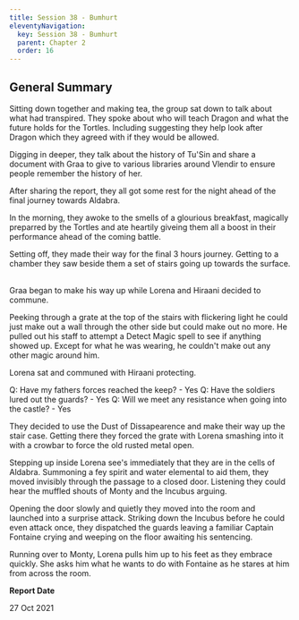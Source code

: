 ```yaml
---
title: Session 38 - Bumhurt
eleventyNavigation:
  key: Session 38 - Bumhurt
  parent: Chapter 2
  order: 16
---
```


## General Summary

Sitting down together and making tea, the group sat down to talk about what had transpired. They spoke about who will teach Dragon and what the future holds for the Tortles. Including suggesting they help look after Dragon which they agreed with if they would be allowed.  

 Digging in deeper, they talk about the history of Tu'Sin and share a document with Graa to give to various libraries around Vlendir to ensure people remember the history of her.  

 After sharing the report, they all got some rest for the night ahead of the final journey towards Aldabra.  

 In the morning, they awoke to the smells of a glourious breakfast, magically preparred by the Tortles and ate heartily giveing them all a boost in their performance ahead of the coming battle.  

 Setting off, they made their way for the final 3 hours journey. Getting to a chamber they saw beside them a set of stairs going up towards the surface.  

 Graa began to make his way up while Lorena and Hiraani decided to commune.  

 Peeking through a grate at the top of the stairs with flickering light he could just make out a wall through the other side but could make out no more. He pulled out his staff to attempt a Detect Magic spell to see if anything showed up. Except for what he was wearing, he couldn't make out any other magic around him.  

 Lorena sat and communed with Hiraani protecting.  

 Q: Have my fathers forces reached the keep? - Yes Q: Have the soldiers lured out the guards? - Yes Q: Will we meet any resistance when going into the castle? - Yes  

 They decided to use the Dust of Dissapearence and make their way up the stair case. Getting there they forced the grate with Lorena smashing into it with a crowbar to force the old rusted metal open.  

 Stepping up inside Lorena see's immediately that they are in the cells of Aldabra. Summoning a fey spirit and water elemental to aid them, they moved invisibly through the passage to a closed door. Listening they could hear the muffled shouts of Monty and the Incubus arguing.  

 Opening the door slowly and quietly they moved into the room and launched into a surprise attack. Striking down the Incubus before he could even attack once, they dispatched the guards leaving a familiar Captain Fontaine crying and weeping on the floor awaiting his sentencing.  

 Running over to Monty, Lorena pulls him up to his feet as they embrace quickly. She asks him what he wants to do with Fontaine as he stares at him from across the room.

**Report Date**

27 Oct 2021